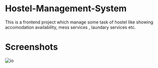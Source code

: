 # Hostel-Management-System
This is a frontend project which manage some task of hostel like showing accomodation availability, mess services , laundary services etc.
# Screenshots
![io](https://user-images.githubusercontent.com/43674549/102306901-57245380-3f89-11eb-8a8b-460738d850f4.PNG)
